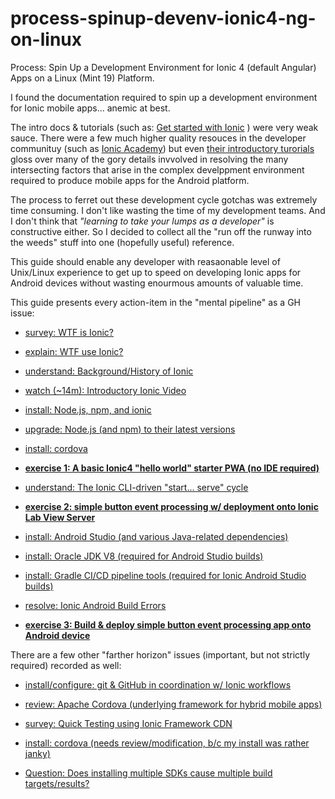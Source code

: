 # process-spinup-devenv-ionic4-ng-on-linux
Process: Spin Up a Development Environment for Ionic 4 (default Angular) Apps on a Linux (Mint 19) Platform.

I found the documentation required to spin up a development environment for Ionic mobile apps... anemic at best.  

The intro docs & tutorials (such as: [Get started with Ionic](https://ionicframework.com/getting-started) ) were very weak sauce. There were a few much higher quality resouces in the developer communituy (such as [Ionic Academy](https://ionicacademy.com/)) but even [their introductory turorials](https://ionicacademy.com/getting-started-with-ionic-4/) gloss over many of the gory details invvolved in resolving the many intersecting factors that arise in the complex develppment environment required to produce mobile apps for the Android platform.  

The process to ferret out these development cycle gotchas was extremely time consuming.  I don't like wasting the time of my development teams.  And I don't think that _"learning to take your lumps as a developer"_ is constructive either.  So I decided to collect all the "run off the runway into the weeds" stuff into one (hopefully useful) reference.  

This guide should enable any developer with reasaonable level of Unix/Linux experience to get up to speed on developing Ionic apps for Android devices without wasting enourmous amounts of valuable time.  

This guide presents every action-item in the "mental pipeline" as a GH issue:

- [survey: WTF is Ionic?](https://github.com/dpcunningham/process-spinup-devenv-ionic4-ng-on-linux/issues/1)

- [explain: WTF use Ionic?](https://github.com/dpcunningham/process-spinup-devenv-ionic4-ng-on-linux/issues/2)

- [understand: Background/History of Ionic](https://github.com/dpcunningham/process-spinup-devenv-ionic4-ng-on-linux/issues/3)

- [watch (~14m): Introductory Ionic Video](https://github.com/dpcunningham/process-spinup-devenv-ionic4-ng-on-linux/issues/5)

- [install: Node.js, npm, and ionic](https://github.com/dpcunningham/process-spinup-devenv-ionic4-ng-on-linux/issues/4)

- [upgrade: Node.js (and npm) to their latest versions](https://github.com/dpcunningham/process-spinup-devenv-ionic4-ng-on-linux/issues/6)

- [install: cordova](https://github.com/dpcunningham/process-spinup-devenv-ionic4-ng-on-linux/issues/8)

- **[exercise 1: A basic Ionic4 "hello world" starter PWA (no IDE required)](https://github.com/dpcunningham/process-spinup-devenv-ionic4-ng-on-linux/issues/7)**

- [understand: The Ionic CLI-driven "start... serve" cycle](https://github.com/dpcunningham/process-spinup-devenv-ionic4-ng-on-linux/issues/10)

- **[exercise 2: simple button event processing w/ deployment onto Ionic Lab View Server](https://github.com/dpcunningham/process-spinup-devenv-ionic4-ng-on-linux/issues/13)**

- [install: Android Studio (and various Java-related dependencies)](https://github.com/dpcunningham/process-spinup-devenv-ionic4-ng-on-linux/issues/14)

- [install: Oracle JDK V8 (required for Android Studio builds)](https://github.com/dpcunningham/process-spinup-devenv-ionic4-ng-on-linux/issues/15)

- [install: Gradle CI/CD pipeline tools (required for Ionic Android Studio builds)](https://github.com/dpcunningham/process-spinup-devenv-ionic4-ng-on-linux/issues/16)

- [resolve: Ionic Android Build Errors](https://github.com/dpcunningham/process-spinup-devenv-ionic4-ng-on-linux/issues/17)

- **[exercise 3: Build & deploy simple button event processing app onto Android device](https://github.com/dpcunningham/process-spinup-devenv-ionic4-ng-on-linux/issues/18)**


There are a few other "farther horizon" issues (important, but not strictly required) recorded as well:


- [install/configure: git & GitHub in coordination w/ Ionic workflows](https://github.com/dpcunningham/process-spinup-devenv-ionic4-ng-on-linux/issues/12)

- [review: Apache Cordova (underlying framework for hybrid mobile apps)](https://github.com/dpcunningham/process-spinup-devenv-ionic4-ng-on-linux/issues/11)

- [survey: Quick Testing using Ionic Framework CDN](https://github.com/dpcunningham/process-spinup-devenv-ionic4-ng-on-linux/issues/9)

- [install: cordova (needs review/modification, b/c my install was rather janky)](https://github.com/dpcunningham/process-spinup-devenv-ionic4-ng-on-linux/issues/8)

- [Question: Does installing multiple SDKs cause multiple build targets/results?](https://github.com/dpcunningham/process-spinup-devenv-ionic4-ng-on-linux/issues/17#issuecomment-569389790)


